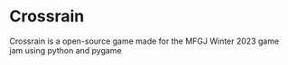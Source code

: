 # Crossrain
Crossrain is a open-source game made for the MFGJ Winter 2023 game jam using python and pygame
